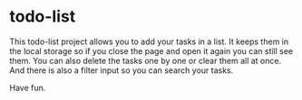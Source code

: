 # todo-list
This todo-list project allows you to add your tasks in a list. 
It keeps them in the local storage so if you close the page and open it again you can still see them.
You can also delete the tasks one by one or clear them all at once.
And there is also a filter input so you can search your tasks.

Have fun.
